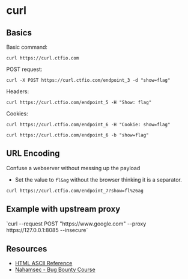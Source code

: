# curl

<h2>Basics</h2>

<p>Basic command:</p>
<pre><code>curl https://curl.ctfio.com</code></pre>

<p>POST request:</p>
<pre><code>curl -X POST https://curl.ctfio.com/endpoint_3 -d "show=flag"</code></pre>

<p>Headers:</p>
<pre><code>curl https://curl.ctfio.com/endpoint_5 -H "Show: flag"</code></pre>

<p>Cookies:</p>
<pre><code>curl https://curl.ctfio.com/endpoint_6 -H "Cookie: show=flag"</code></pre>
<pre><code>curl https://curl.ctfio.com/endpoint_6 -b "show=flag"</code></pre>

<h2>URL Encoding</h2>

<p>Confuse a webserver without messing up the payload</p>
<ul>
    <li>Set the value to <code>fl&ag</code> without the browser thinking it is a separator.</li>
</ul>
<pre><code>curl https://curl.ctfio.com/endpoint_7?show=fl%26ag</code></pre>

<h2>Example with upstream proxy</h2>
`curl --request POST "https://www.google.com" --proxy https://127.0.0.1:8085 --insecure`  

<h2>Resources</h2>
<ul>
    <li><a target="_blank" rel="noreferrer" href="https://www.w3schools.com/charsets/ref_html_ascii.asp">HTML ASCII Reference</a></li>
    <li><a target="_blank" rel="noreferrer" href="https://app.hackinghub.io/hubs/nahamsec-bug-bounty-course">Nahamsec - Bug Bounty Course</a></li>
</ul>
